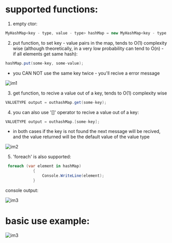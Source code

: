 # supported functions:

1) empty ctor:

```c#
MyHashMap<key - type, value - type> hashMap = new MyHashMap<key - type, value - type>();
```

2) put function, to set key - value pairs in the map, tends to O(1) complexity wise (although theoretically, in a very low probability
can tend to O(n) - if all elements get same hash):

```c#
hashMap.put(some-key, some-value);
```
* you CAN NOT use the same key twice - you'll recive a error message

![im1](https://user-images.githubusercontent.com/44900773/63168357-94e33600-c03c-11e9-81fa-3e05c02a64b8.png)

3) get function, to recive a value out of a key, tends to O(1) complexity wise 

```c#
VALUETYPE output = outhashMap.get(some-key);
```
4) you can also use '[]' operator to recive a value out of a key:

```c#
VALUETYPE output = outhashMap.[some-key];
```

* in both cases if the key is not found the next message will be recived, and the value returned will be the default value of the value type

![im2](https://user-images.githubusercontent.com/44900773/63168626-5ac66400-c03d-11e9-94d9-71677d60a935.png)

5) 'foreach' is also supported:

```c#
 foreach (var element in hashMap)
            {
                Console.WriteLine(element);
            }
```

console output:



![im3](https://user-images.githubusercontent.com/44900773/63168845-ed670300-c03d-11e9-86a7-35ac304b17f8.png)

# basic use example:


![im3](https://user-images.githubusercontent.com/44900773/63168972-4898f580-c03e-11e9-869d-023504da056c.png)


